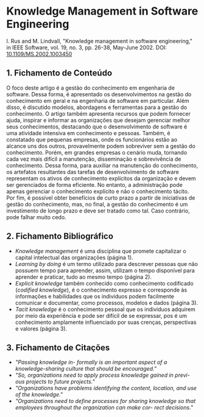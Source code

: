 # Knowledge Management in Software Engineering

I. Rus and M. Lindvall, "Knowledge management in software engineering," in IEEE Software, vol. 19, no. 3, pp. 26-38, May-June 2002. DOI: [10.1109/MS.2002.1003450](https://doi.org/10.1109/MS.2002.1003450)

## 1. Fichamento de Conteúdo

O foco deste artigo é a gestão do conhecimento em engenharia de software. Dessa forma, é apresentado os desenvolvimentos na gestão do conhecimento em geral e na engenharia de software em particular. Além disso, é discutido modelos, abordagens e ferramentas para a gestão do conhecimento. O artigo também apresenta recursos que podem fornecer ajuda, inspirar e informar as organizações que desejam gerenciar melhor seus conhecimentos, destacando que o desenvolvimento de software é uma atividade intensiva em conhecimento e pessoas. Também, é constatado que pequenas empresas, onde os funcionários estão ao alcance uns dos outros, provavelmente podem sobreviver sem a gestão do conhecimento. Porém, em grandes empresas o cenário muda, tornando cada vez mais difícil a manutenção, disseminação e sobrevivência de conhecimento. Dessa forma, para auxiliar na manutenção do conhecimento, os artefatos resultantes das tarefas de desenvolvimento de software representam os ativos de conhecimento explícitos da organização e devem ser gerenciados de forma eficiente. No entanto, a administração pode apenas gerenciar o conhecimento explícito e não o conhecimento tácito. Por fim, é possível obter benefícios de curto prazo a partir de iniciativas de gestão do conhecimento, mas, no final, a gestão do conhecimento é um investimento de longo prazo e deve ser tratado como tal. Caso contrário, pode falhar muito cedo.

## 2. Fichamento Bibliográfico

- _Knowledge management_ é uma disciplina que promete capitalizar o capital intelectual das organizações (página 1).
- _Learning by doing_ é um termo utilizado para descrever pessoas que não possuem tempo para aprender, assim, utilizam o tempo disponível para aprender e praticar, tudo ao mesmo tempo (página 2).
- _Explicit knowledge_ também conhecido como conhecimento codificado (_codified knowledge_), é o conhecimento expresso e corresponde às informações e habilidades que os indivíduos podem facilmente comunicar e documentar, como processos, modelos e dados (página 3).
- _Tacit knowledge_ é o conhecimento pessoal que os indivíduos adquirem por meio da experiência e pode ser difícil de se expressar, pos é um conhecimento amplamente influenciado por suas crenças, perspectivas e valores (página 3).

## 3. Fichamento de Citações

- _"Passing knowledge in- formally is an important aspect of a knowledge-sharing culture that should be encouraged."_
- _"So, organizations need to apply process knowledge gained in previ- ous projects to future projects."_
- _"Organizations have problems identifying the content, location, and use of the knowledge."_
- _"Organizations need to define processes for sharing knowledge so that employees throughout the organization can make cor- rect decisions."_
